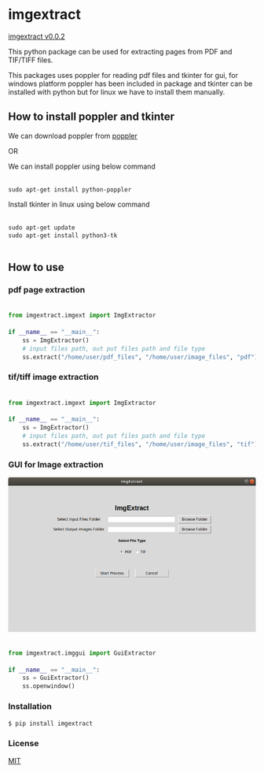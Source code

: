 # imgextract 

[imgextract v0.0.2](https://pypi.org/project/imgextract/)

This python package can be used for extracting pages from PDF and TIF/TIFF files.


This packages uses poppler for reading pdf files and tkinter for gui, for windows platform poppler has been included in package and tkinter can be installed with python but for linux we have to install them manually.

## How to install poppler and tkinter

We can download poppler from [poppler](https://poppler.freedesktop.org/) 

OR

We can install poppler using below command 

```

sudo apt-get install python-poppler

```

Install tkinter in linux using below command

```

sudo apt-get update
sudo apt-get install python3-tk


```

## How to use

### pdf page extraction

```python

from imgextract.imgext import ImgExtractor

if __name__ == "__main__":
    ss = ImgExtractor()
    # input files path, out put files path and file type
    ss.extract("/home/user/pdf_files", "/home/user/image_files", "pdf")


```

### tif/tiff image extraction

```python

from imgextract.imgext import ImgExtractor

if __name__ == "__main__":
    ss = ImgExtractor()
    # input files path, out put files path and file type
    ss.extract("/home/user/tif_files", "/home/user/image_files", "tif")


```

### GUI for Image extraction


[![GUI for Image extraction](screenshot.png)](https://pypi.org/project/imgextract/)


```python

from imgextract.imggui import GuiExtractor

if __name__ == "__main__":
    ss = GuiExtractor()
    ss.openwindow()


```

### Installation

```shell
$ pip install imgextract
```

### License

  [MIT](LICENSE)